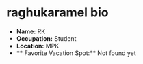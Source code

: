 # raghukaramel bio
- **Name:** RK
- **Occupation:** Student
- **Location:** MPK
- ** Favorite Vacation Spot:** Not found yet
